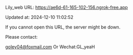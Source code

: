 Lily_web URL: https://ae6d-61-165-102-156.ngrok-free.app

Updated at: 2024-12-10 11:02:52

If you cannot open this URL, the server might be down.

Please contact: 

goley04@foxmail.com Or Wechat:GL_yeaH